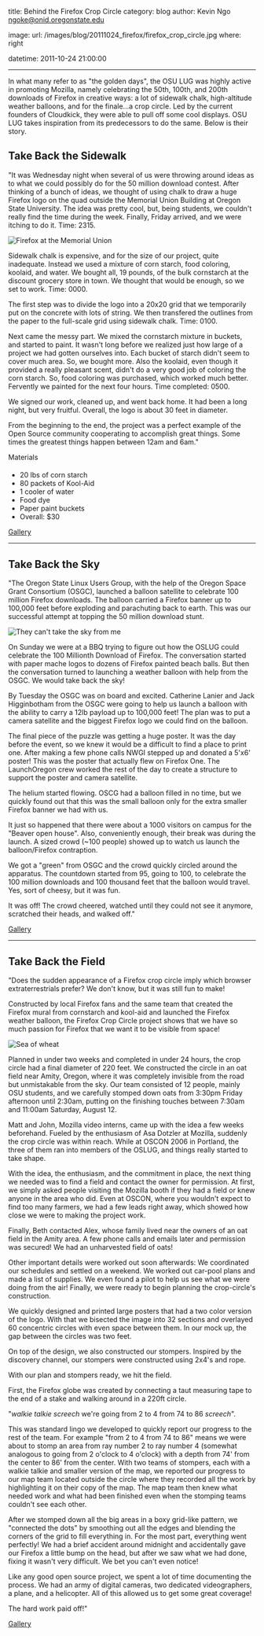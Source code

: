 title: Behind the Firefox Crop Circle
category: blog
author: Kevin Ngo <ngoke@onid.oregonstate.edu>

image:
    url: /images/blog/20111024_firefox/firefox_crop_circle.jpg
    where: right

datetime: 2011-10-24 21:00:00

---

In what many refer to as "the golden days", the OSU LUG was highly active in
promoting Mozilla, namely celebrating the 50th, 100th, and 200th downloads of
Firefox in creative ways: a lot of sidewalk chalk, high-altitude weather
balloons, and for the finale...a crop circle. Led by the current founders of
Cloudkick, they were able to pull off some cool displays. OSU LUG takes
inspiration from its predecessors to do the same. Below is their story.

Take Back the Sidewalk
----------------------

"It was Wednesday night when several of us were throwing around
ideas as to what we could possibly do for the 50 million download contest.
After thinking of a bunch of ideas, we thought of using chalk to draw a huge
Firefox logo on the quad outside the Memorial Union Building at Oregon State
University. The idea was pretty cool, but, being students, we couldn't really
find the time during the week. Finally, Friday arrived, and we were itching to
do it. Time: 2315.

![Firefox at the Memorial Union](/images/blog/20111024_firefox/sidewalk.jpg)

Sidewalk chalk is expensive, and for the size of our project, quite inadequate.
Instead we used a mixture of corn starch, food coloring, koolaid, and water. We
bought all, 19 pounds, of the bulk cornstarch at the discount grocery store in
town. We thought that would be enough, so we set to work. Time: 0000.

The first step was to divide the logo into a 20x20 grid that we temporarily put
on the concrete with lots of string. We then transfered the outlines from the
paper to the full-scale grid using sidewalk chalk. Time: 0100.

Next came the messy part. We mixed the cornstarch mixture in buckets, and
started to paint. It wasn't long before we realized just how large of a project
we had gotten ourselves into. Each bucket of starch didn't seem to cover much
area. So, we bought more. Also the koolaid, even though it provided a really
pleasant scent, didn't do a very good job of coloring the corn starch. So, food
coloring was purchased, which worked much better. Fervently we painted for the
next four hours. Time completed: 0500.

We signed our work, cleaned up, and went back home. It had been a long night,
but very fruitful. Overall, the logo is about 30 feet in diameter.

From the beginning to the end, the project was a perfect example of the Open
Source community cooperating to accomplish great things. Some times the
greatest things happen between 12am and 6am."
   
Materials
####
- 20 lbs of corn starch
- 80 packets of Kool-Aid
- 1 cooler of water
- Food dye 
- Paper paint buckets
- Overall: $30         

[Gallery][sidewalk]

<hr>

Take Back the Sky
-----------------

"The Oregon State Linux Users Group, with the help of the Oregon Space Grant
Consortium (OSGC), launched a balloon satellite to celebrate 100 million
Firefox downloads. The balloon carried a Firefox banner up to 100,000 feet
before exploding and parachuting back to earth. This was our successful attempt
at topping the 50 million download stunt.  

![They can't take the sky from me](/images/blog/20111024_firefox/balloon.jpg)

On Sunday we were at a BBQ trying to figure out how the OSLUG could celebrate
the 100 Millionth Download of Firefox. The conversation started with paper
mache logos to dozens of Firefox painted beach balls. But then the conversation
turned to launching a weather balloon with help from the OSGC. We would take
back the sky!

By Tuesday the OSGC was on board and excited. Catherine Lanier and Jack
Higginbotham from the OSGC were going to help us launch a balloon with the
ability to carry a 12lb payload up to 100,000 feet! The plan was to put a
camera satellite and the biggest Firefox logo we could find on the balloon.

The final piece of the puzzle was getting a huge poster. It was the day before
the event, so we knew it would be a difficult to find a place to print one.
After making a few phone calls NWGI stepped up and donated a 5'x6' poster! This
was the poster that actually flew on Firefox One. The LaunchOregon crew worked
the rest of the day to create a structure to support the poster and camera
satellite. 

The helium started flowing. OSCG had a balloon filled in no time, but we
quickly found out that this was the small balloon only for the extra smaller
Firefox banner we had with us. 

It just so happened that there were about a 1000 visitors on campus for the
"Beaver open house". Also, conveniently enough, their break was during the
launch. A sized crowd (~100 people) showed up to watch us launch the
balloon/Firefox contraption. 

We got a "green" from OSGC and the crowd quickly circled around the apparatus.
The countdown started from 95, going to 100, to celebrate the 100 million
downloads and 100 thousand feet that the balloon would travel. Yes, sort of
cheesy, but it was fun.

It was off! The crowd cheered, watched until they could not see it anymore,
scratched their heads, and walked off." 

[Gallery][balloon]

<hr>

Take Back the Field
------------------- 

"Does the sudden appearance of a Firefox crop circle imply
which browser extraterrestrials prefer? We don't know, but it was still fun to
make!

Constructed by local Firefox fans and the same team that created the Firefox
mural from cornstarch and kool-aid and launched the Firefox weather balloon,
the Firefox Crop Circle project shows that we have so much passion for Firefox
that we want it to be visible from space!

![Sea of wheat](/images/blog/20111024_firefox/field.jpg)

Planned in under two weeks and completed in under 24 hours, the crop circle had
a final diameter of 220 feet. We constructed the circle in an oat field near
Amity, Oregon, where it was completely invisible from the road but unmistakable
from the sky. Our team consisted of 12 people, mainly OSU students, and we
carefully stomped down oats from 3:30pm Friday afternoon until 2:30am, putting
on the finishing touches between 7:30am and 11:00am Saturday, August 12. 

Matt and John, Mozilla video interns, came up with the idea a few weeks
beforehand. Fueled by the enthusiasm of Asa Dotzler at Mozilla, suddenly the
crop circle was within reach. While at OSCON 2006 in Portland, the three of
them ran into members of the OSLUG, and things really started to take shape. 

With the idea, the enthusiasm, and the commitment in place, the next thing we
needed was to find a field and contact the owner for permission. At first, we
simply asked people visiting the Mozilla booth if they had a field or knew
anyone in the area who did. Even at OSCON, where you wouldn't expect to find
too many farmers, we had a few leads right away, which showed how close we were
to making the project work. 

Finally, Beth contacted Alex, whose family lived near the owners of an oat
field in the Amity area. A few phone calls and emails later and permission was
secured! We had an unharvested field of oats!

Other important details were worked out soon afterwards: We coordinated our
schedules and settled on a weekend. We worked out car-pool plans and made a
list of supplies. We even found a pilot to help us see what we were doing from
the air! Finally, we were ready to begin planning the crop-circle's
construction. 

We quickly designed and printed large posters that had a two color version of
the logo. With that we bisected the image into 32 sections and overlayed 60
concentric circles with even space between them. In our mock up, the gap
between the circles was two feet. 

On top of the design, we also constructed our stompers. Inspired by the
discovery channel, our stompers were constructed using 2x4's and rope.

With our plan and stompers ready, we hit the field. 

First, the Firefox globe was created by connecting a taut measuring tape to the end of a stake and walking around in a 220ft circle. 

"*walkie talkie screech* we're going from 2 to 4 from 74 to 86 *screech*".

This was standard lingo we developed to quickly report our progress to the rest
of the team. For example "from 2 to 4 from 74 to 86" means we were about to
stomp an area from ray number 2 to ray number 4 (somewhat analogous to going
from 2 o'clock to 4 o'clock) with a depth from 74' from the center to 86' from
the center. With two teams of stompers, each with a walkie talkie and smaller
version of the map, we reported our progress to our map team located outside
the circle where they recorded all the work by highlighting it on their copy of
the map. The map team then knew what needed work and what had been finished
even when the stomping teams couldn't see each other.

After we stomped down all the big areas in a boxy grid-like pattern, we
"connected the dots" by smoothing out all the edges and blending the corners of
the grid to fill everything in. For the most part, everything went perfectly!
We had a brief accident around midnight and accidentally gave our Firefox a
little bump on the head, but after we saw what we had done, fixing it wasn't
very difficult. We bet you can't even notice! 

Like any good open source project, we spent a lot of time documenting the
process. We had an army of digital cameras, two dedicated videographers, a
plane, and a helicopter. All of this allowed us to get some great coverage! 

The hard work paid off!" 

[Gallery][field]

[sidewalk]:http://firefoxcropcircle.com/gallery/main.php?g2_itemId=2442
[balloon]:http://firefoxcropcircle.com/gallery/firefox-one/
[field]:http://firefoxcropcircle.com/gallery/firefox-crop-circle
